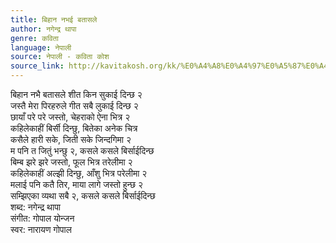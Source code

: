 ```yaml
---
title: बिहान नभई बतासले
author: नगेन्द्र थापा
genre: कविता
language: नेपाली
source: नेपाली - कविता कोश
source_link: http://kavitakosh.org/kk/%E0%A4%A8%E0%A4%97%E0%A5%87%E0%A4%A8%E0%A5%8D%E0%A4%A6%E0%A5%8D%E0%A4%B0_%E0%A4%A5%E0%A4%BE%E0%A4%AA%E0%A4%BE
---
```


बिहान नभै बतासले शीत किन सुकाई दिन्छ २  
जस्तै मेरा पिरहरुले गीत सबै लुकाई दिन्छ २  
छायाँ परे परे जस्तो, चेहराको ऐना भित्र २  
कहिलेकाहीं बिर्सी दिन्छु, बितेका अनेक चित्र  
कसैले हारी सके, जिती सके जिन्दगिमा २  
म पनि त जितुं भन्छु २, कसले कसले बिर्साईदिन्छ  
बिम्ब झरे झरे जस्तो, फूल भित्र तरेलीमा २  
कहिलेकाहीं अल्झी दिन्छु, आँशु भित्र परेलीमा २  
मलाई पनि कतै तिर, माया लागे जस्तो हुन्छ २  
सम्झिएका व्यथा सबै २, कसले कसले बिर्साईदिन्छ  
शब्द: नगेन्द्र थापा  
संगीत: गोपाल योन्जन  
स्वर: नारायण गोपाल
